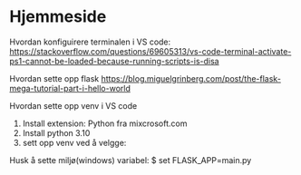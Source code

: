 # Hjemmeside

Hvordan konfiguirere terminalen i VS code:
https://stackoverflow.com/questions/69605313/vs-code-terminal-activate-ps1-cannot-be-loaded-because-running-scripts-is-disa

Hvordan sette opp flask
https://blog.miguelgrinberg.com/post/the-flask-mega-tutorial-part-i-hello-world

Hvordan sette opp venv i VS code
1. Install extension: Python fra mixcrosoft.com
2. Install python 3.10
3. sett opp venv ved å velgge: 

Husk å sette miljø(windows) variabel: 
$ set FLASK_APP=main.py

